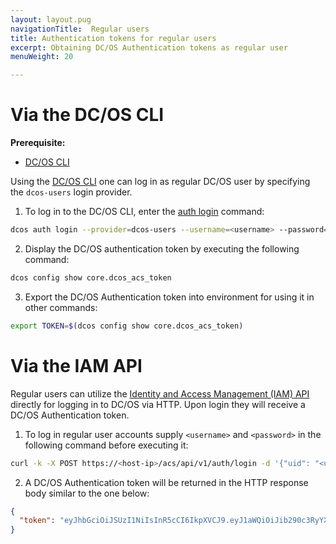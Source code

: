 ```yaml
---
layout: layout.pug
navigationTitle:  Regular users
title: Authentication tokens for regular users
excerpt: Obtaining DC/OS Authentication tokens as regular user
menuWeight: 20

---
```


<!-- The source repository for this topic is https://github.com/dcos/dcos-docs-site -->

# Via the DC/OS CLI

**Prerequisite:**
- [DC/OS CLI](/1.13/cli/)

Using the [DC/OS CLI](/1.13/cli/) one can log in as regular DC/OS user by specifying the `dcos-users` login provider.

1. To log in to the DC/OS CLI, enter the [auth login](/1.13/cli/command-reference/dcos-auth/dcos-auth-login/) command:

```bash
dcos auth login --provider=dcos-users --username=<username> --password=<password>
```

2. Display the DC/OS authentication token by executing the following command:

```bash
dcos config show core.dcos_acs_token
```

3. Export the DC/OS Authentication token into environment for using it in other commands:
```bash
export TOKEN=$(dcos config show core.dcos_acs_token)
```

# Via the IAM API

Regular users can utilize the [Identity and Access Management (IAM) API](/1.13/security/oss/iam-api/) directly for logging in to DC/OS via HTTP. Upon login they will receive a DC/OS Authentication token.

1. To log in regular user accounts supply `<username>` and `<password>` in the following command before executing it:

```bash
curl -k -X POST https://<host-ip>/acs/api/v1/auth/login -d '{"uid": "<username>", "password": "<password>"}' -H 'Content-Type: application/json'
```

2. A DC/OS Authentication token will be returned in the HTTP response body similar to the one below:

```json
{
  "token": "eyJhbGciOiJSUzI1NiIsInR5cCI6IkpXVCJ9.eyJ1aWQiOiJib290c3RyYXB1c2VyIiwiZXhwIjoxNDgyNjE1NDU2fQ.j3_31keWvK15shfh_BII7w_10MgAj4ay700Rub5cfNHyIBrWOXbedxdKYZN6ILW9vLt3t5uCAExOOFWJkYcsI0sVFcM1HSV6oIBvJ6UHAmS9XPqfZoGh0PIqXjE0kg0h0V5jjaeX15hk-LQkp7HXSJ-V7d2dXdF6HZy3GgwFmg0Ayhbz3tf9OWMsXgvy_ikqZEKbmPpYO41VaBXCwWPmnP0PryTtwaNHvCJo90ra85vV85C02NEdRHB7sqe4lKH_rnpz980UCmXdJrpO4eTEV7FsWGlFBuF5GAy7_kbAfi_1vY6b3ufSuwiuOKKunMpas9_NfDe7UysfPVHlAxJJgg"
}
```
